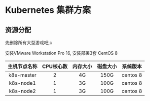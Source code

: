 # Kubernetes 集群方案

## 资源分配

先删除所有大型游戏吧,c

安装VMware Workstation Pro 16, 安装部署3套 CentOS 8

| 主机节点名称 | CPU核心数 | 内存大小 | 磁盘大小 | 系统版本 |
| :----------: | :-------: | :------: | :------: | :------: |
|  k8s-master  |     2     |    4G    |   150G   | centos 8 |
|  k8s-node1   |     1     |    3G    |   100G   | centos 8 |
|  k8s-node2   |     1     |    3G    |   100G   | centos 8 |
